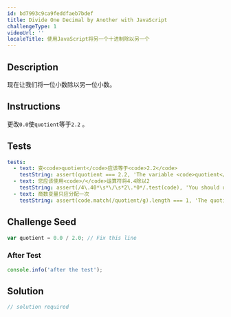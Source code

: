 ```yaml
---
id: bd7993c9ca9feddfaeb7bdef
title: Divide One Decimal by Another with JavaScript
challengeType: 1
videoUrl: ''
localeTitle: 使用JavaScript将另一个十进制除以另一个
---
```


## Description
<section id="description">现在让我们将一位小数除以另一位小数。 </section>

## Instructions
<section id="instructions">更改<code>0.0</code>使<code>quotient</code>等于<code>2.2</code> 。 </section>

## Tests
<section id='tests'>

```yml
tests:
  - text: 变<code>quotient</code>应该等于<code>2.2</code>
    testString: assert(quotient === 2.2, 'The variable <code>quotient</code> should equal <code>2.2</code>');
  - text: 您应该使用<code>/</code>运算符将4.4除以2
    testString: assert(/4\.40*\s*\/\s*2\.*0*/.test(code), 'You should use the <code>/</code> operator to divide 4.4 by 2');
  - text: 商数变量只应分配一次
    testString: assert(code.match(/quotient/g).length === 1, 'The quotient variable should only be assigned once');

```

</section>

## Challenge Seed
<section id='challengeSeed'>

<div id='js-seed'>

```js
var quotient = 0.0 / 2.0; // Fix this line

```

</div>


### After Test
<div id='js-teardown'>

```js
console.info('after the test');
```

</div>

</section>

## Solution
<section id='solution'>

```js
// solution required
```
</section>
